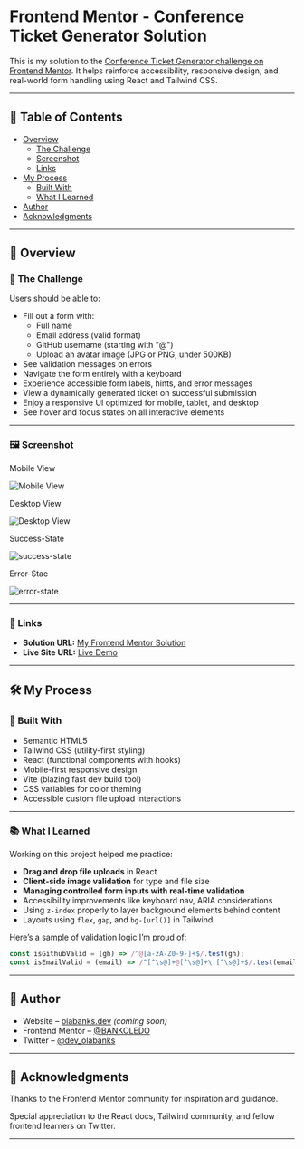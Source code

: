 # Frontend Mentor - Conference Ticket Generator Solution

This is my solution to the [Conference Ticket Generator challenge on Frontend Mentor](https://www.frontendmentor.io/challenges/conference-ticket-generator-oq5gFIU12w). It helps reinforce accessibility, responsive design, and real-world form handling using React and Tailwind CSS.

---

## 📑 Table of Contents

- [Overview](#overview)
  - [The Challenge](#the-challenge)
  - [Screenshot](#screenshot)
  - [Links](#links)
- [My Process](#my-process)
  - [Built With](#built-with)
  - [What I Learned](#what-i-learned)
- [Author](#author)
- [Acknowledgments](#acknowledgments)

---

## 📌 Overview

### 🎯 The Challenge

Users should be able to:

- Fill out a form with:
  - Full name
  - Email address (valid format)
  - GitHub username (starting with "@")
  - Upload an avatar image (JPG or PNG, under 500KB)
- See validation messages on errors
- Navigate the form entirely with a keyboard
- Experience accessible form labels, hints, and error messages
- View a dynamically generated ticket on successful submission
- Enjoy a responsive UI optimized for mobile, tablet, and desktop
- See hover and focus states on all interactive elements

---

### 🖼️ Screenshot

Mobile View

![Mobile View](./preview/mobile-view.png)

Desktop View

![Desktop View](./preview/desktop-view.png)

Success-State

![success-state](./preview/success-state.png)

Error-Stae

![error-state](./preview/error-state.png)

---

### 🔗 Links

- **Solution URL:** [My Frontend Mentor Solution](https://www.frontendmentor.io/solutions/conference-ticket-generator-using-react-tailwindcss-l6HFHMHFc_)
- **Live Site URL:** [Live Demo](https://conference-ticket-generator-app-ola.vercel.app/)

---

## 🛠 My Process

### 🚧 Built With

- Semantic HTML5
- Tailwind CSS (utility-first styling)
- React (functional components with hooks)
- Mobile-first responsive design
- Vite (blazing fast dev build tool)
- CSS variables for color theming
- Accessible custom file upload interactions

---

### 📚 What I Learned

Working on this project helped me practice:

- **Drag and drop file uploads** in React
- **Client-side image validation** for type and file size
- **Managing controlled form inputs with real-time validation**
- Accessibility improvements like keyboard nav, ARIA considerations
- Using `z-index` properly to layer background elements behind content
- Layouts using `flex`, `gap`, and `bg-[url()]` in Tailwind

Here’s a sample of validation logic I’m proud of:

```js
const isGithubValid = (gh) => /^@[a-zA-Z0-9-]+$/.test(gh);
const isEmailValid = (email) => /^[^\s@]+@[^\s@]+\.[^\s@]+$/.test(email);
````
---

## 👤 Author

* Website – [olabanks.dev](https://olabanks.dev) *(coming soon)*
* Frontend Mentor – [@BANKOLEDO](https://www.frontendmentor.io/profile/BANKOLEDO)
* Twitter – [@dev\_olabanks](https://twitter.com/dev_olabanks)

---

## 🙏 Acknowledgments

Thanks to the Frontend Mentor community for inspiration and guidance.

Special appreciation to the React docs, Tailwind community, and fellow frontend learners on Twitter.

---
